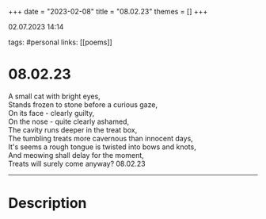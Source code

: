 +++
date = "2023-02-08"
title = "08.02.23"
themes = []
+++

02.07.2023 14:14

tags: #personal
links: [[poems]]

# 08.02.23
A small cat with bright eyes,  
Stands frozen to stone before a curious gaze,  
On its face - clearly guilty,  
On the nose - quite clearly ashamed,  
The cavity runs deeper in the treat box,  
The tumbling treats more cavernous than innocent days,  
It's seems a rough tongue is twisted into bows and knots,  
And meowing shall delay for the moment,  
Treats will surely come anyway?
08.02.23

---
# Description
